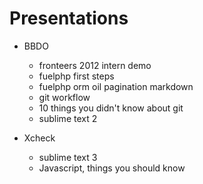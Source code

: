 Presentations
=============

  * BBDO
    * fronteers 2012 intern demo
    * fuelphp first steps
    * fuelphp orm oil pagination markdown
    * git workflow
    * 10 things you didn't know about git
    * sublime text 2

  * Xcheck
    * sublime text 3
    * Javascript, things you should know
